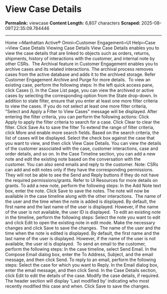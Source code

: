 # View Case Details

**Permalink:** viewcase
**Content Length:** 6,807 characters
**Scraped:** 2025-08-09T22:35:09.784446

---

Home &rsaquo;&rsaquo;Manhattan Active® Omni&rsaquo;&rsaquo;Customer Engagement&rsaquo;&rsaquo;UI Help&rsaquo;&rsaquo;Case ››View Case Details Viewing Case Details View Case Details enables you to view the case details that are linked to objects such as orders, returns, shipments, history of interactions with the customer, and internal note by other CSRs.&nbsp; The Archival feature in Customer Engagement enables you to archive cases and its related interactions. The archival process removes cases from the active database and adds it to the archived storage. Refer Customer Engagement Archive and&nbsp;Purge for more details.&nbsp; To view an existing case, perform the following steps: In the left quick access pane, click Cases (). In the Case List page, you can view the archived or active cases by selecting the corresponding option from the State drop-down. In addition to state filter, ensure that you enter at least one more filter criteria to view the cases. If you do not select at least one more filter criteria, &quot;Select and Apply a Filter to View Cases&quot; message will be&nbsp;displayed. After entering the filter criteria, you can perform the following actions: Click Apply to apply the filter criteria to search for a case. Click Clear to clear the filter. Click Save As to save the filter To extend the range of filter criteria, click More and enable more search fields. Based on the search criteria, the list of cases will be displayed. Select the check box against the case that you want to view, and then click View Case Details. You can view the details of the customer associated with the case, customer interactions, case and order details, and so on. In the Case Timeline section, you can add a new note and edit the existing note based on the conversation with the customer. You can also send emails and reply to the customer. Note: CSRs can add and&nbsp;edit&nbsp;notes only if they have the corresponding permissions. They&nbsp;will not be able to see the Send and Reply buttons if they do not have the required permissions/grants. Refer to UI Resources&nbsp;for more details on grants. To add a new note, perform the following steps: In the Add Note text box, enter the note. Click Save to save the notes. The note will now be available in the case timeline along with the other interactions.&nbsp; The name of the user and the time when the note is added is displayed. By default, the first name and the last name of the user is displayed. However, if the name of the user is not available, the user ID is displayed.&nbsp; To edit an existing note in the timeline, perform the following steps: Select the note you want to edit and click Edit to open the existing note in edit mode. Make the necessary changes and click Save to save the changes.&nbsp; The name of the user and the time when the note is edited is displayed. By default, the first name and the last name of the user is displayed. However, if the name of the user is not available, the user id is displayed.&nbsp; To send an email&nbsp;to the customer, perform the following steps: In the case timeline, select Send Email. In the Compose Email dialog box, enter the&nbsp;To Address, Subject, and the email message, and then click Send. To reply to an email, perform the following steps: Select the case for which you want to Reply. In the Email dialog box, enter the email message, and then click Send. In the Case Details section, click Edit to edit the details&nbsp;of the case. Modify the case details, if required. The header section will display &#39;Last modified by&#39; indicating who most recently modified this case and when. Click Save to save the changes.